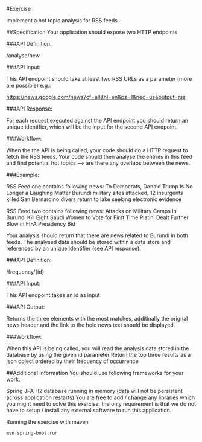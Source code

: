 #Exercise

Implement a hot topic analysis for RSS feeds.

##Specification
Your application should expose two HTTP endpoints:

###API Definition: 

/analyse/new

###API Input:

This API endpoint should take at least two RSS URLs as a parameter (more are possible) e.g.:

https://news.google.com/news?cf=all&hl=en&pz=1&ned=us&output=rss

###API Response:

For each request executed against the API endpoint you should return an unique identifier, which will be the input for the second API endpoint.

###Workflow:

When the the API is being called, your code should do a HTTP request to fetch the RSS feeds.
Your code should then analyse the entries in this feed and find potential hot topics --> are there any overlaps between the news.

###Example:

RSS Feed one contains following news:
To Democrats, Donald Trump Is No Longer a Laughing Matter
Burundi military sites attacked, 12 insurgents killed
San Bernardino divers return to lake seeking electronic evidence

RSS Feed two contains following news:
Attacks on Military Camps in Burundi Kill Eight
Saudi Women to Vote for First Time
Platini Dealt Further Blow in FIFA Presidency Bid

Your analysis should return that there are news related to Burundi in both feeds.
The analysed data should be stored within a data store and referenced by an unique identifier (see API response).

###API Definition: 

/frequency/{id}

###API Input:

This API endpoint takes an id as input

###API Output:

Returns the three elements with the most matches, additinally the orignal news header and the link to the hole news text should be displayed.

###Workflow:

When this API is being called, you will read the analysis data stored in the database by using the given id parameter
Return the top three results as a json object ordered by their frequency of occurrence

##Additional Information
You should use following frameworks for your work.

Spring JPA
H2 database running in memory (data will not be persistent across application restarts)
You are free to add / change any libraries which you might need to solve this exercise, the only requirement is that we do not have to setup / install any external software to run this application.

Running the exercise with maven

```mvn spring-boot:run```
